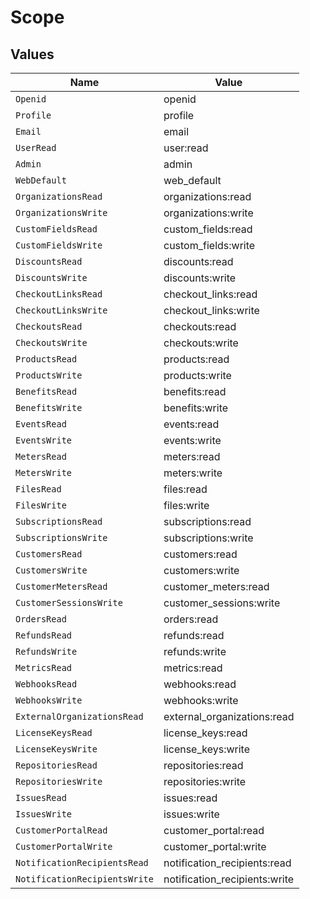 # Scope


## Values

| Name                          | Value                         |
| ----------------------------- | ----------------------------- |
| `Openid`                      | openid                        |
| `Profile`                     | profile                       |
| `Email`                       | email                         |
| `UserRead`                    | user:read                     |
| `Admin`                       | admin                         |
| `WebDefault`                  | web_default                   |
| `OrganizationsRead`           | organizations:read            |
| `OrganizationsWrite`          | organizations:write           |
| `CustomFieldsRead`            | custom_fields:read            |
| `CustomFieldsWrite`           | custom_fields:write           |
| `DiscountsRead`               | discounts:read                |
| `DiscountsWrite`              | discounts:write               |
| `CheckoutLinksRead`           | checkout_links:read           |
| `CheckoutLinksWrite`          | checkout_links:write          |
| `CheckoutsRead`               | checkouts:read                |
| `CheckoutsWrite`              | checkouts:write               |
| `ProductsRead`                | products:read                 |
| `ProductsWrite`               | products:write                |
| `BenefitsRead`                | benefits:read                 |
| `BenefitsWrite`               | benefits:write                |
| `EventsRead`                  | events:read                   |
| `EventsWrite`                 | events:write                  |
| `MetersRead`                  | meters:read                   |
| `MetersWrite`                 | meters:write                  |
| `FilesRead`                   | files:read                    |
| `FilesWrite`                  | files:write                   |
| `SubscriptionsRead`           | subscriptions:read            |
| `SubscriptionsWrite`          | subscriptions:write           |
| `CustomersRead`               | customers:read                |
| `CustomersWrite`              | customers:write               |
| `CustomerMetersRead`          | customer_meters:read          |
| `CustomerSessionsWrite`       | customer_sessions:write       |
| `OrdersRead`                  | orders:read                   |
| `RefundsRead`                 | refunds:read                  |
| `RefundsWrite`                | refunds:write                 |
| `MetricsRead`                 | metrics:read                  |
| `WebhooksRead`                | webhooks:read                 |
| `WebhooksWrite`               | webhooks:write                |
| `ExternalOrganizationsRead`   | external_organizations:read   |
| `LicenseKeysRead`             | license_keys:read             |
| `LicenseKeysWrite`            | license_keys:write            |
| `RepositoriesRead`            | repositories:read             |
| `RepositoriesWrite`           | repositories:write            |
| `IssuesRead`                  | issues:read                   |
| `IssuesWrite`                 | issues:write                  |
| `CustomerPortalRead`          | customer_portal:read          |
| `CustomerPortalWrite`         | customer_portal:write         |
| `NotificationRecipientsRead`  | notification_recipients:read  |
| `NotificationRecipientsWrite` | notification_recipients:write |